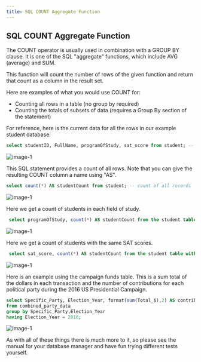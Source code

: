 ```yaml
---
title: SQL COUNT Aggregate Function
---
```


## SQL COUNT Aggregate Function

The COUNT operator is usually used in combination with a GROUP BY clause. It is one of the SQL "aggregate" functions, which include AVG (average) and SUM.

This function will count the number of rows of the given function and return that count as a column in the result set. 

Here are examples of what you would use COUNT for:
* Counting all rows in a table (no group by required)
* Counting the totals of subsets of data (requires a Group By section of the statement)

For reference, here is the current data for all the rows in our example student database.

```sql
select studentID, FullName, programOfStudy, sat_score from student; -- all records with fields of interest
```

![image-1](https://github.com/SteveChevalier/guide-images/blob/master/count01.JPG?raw=true)

This SQL statement provides a count of all rows.  Note that you can give the resulting COUNT column a name using "AS".

```sql
select count(*) AS studentCount from student; -- count of all records
```
![image-1](https://github.com/SteveChevalier/guide-images/blob/master/count02.JPG?raw=true)

Here we get a count of students in each field of study.

```sql
 select programOfStudy, count(*) AS studentCount from the student table with a group by programOfStudy;
```
![image-1](https://github.com/SteveChevalier/guide-images/blob/master/count03.JPG?raw=true)

Here we get a count of students with the same SAT scores.
```sql
 select sat_score, count(*) AS studentCount from the student table with a group by sat_score;
```
![image-1](https://github.com/SteveChevalier/guide-images/blob/master/count04.JPG?raw=true)

Here is an example using the campaign funds table. This is a sum total of the dollars in each transaction and the number of contributions for each political party during the 2016 US Presidential Campaign.
 
```sql
select Specific_Party, Election_Year, format(sum(Total_$),2) AS contribution$Total, count(*) AS numberOfContributions 
from combined_party_data
group by Specific_Party,Election_Year
having Election_Year = 2016;
```

![image-1](https://github.com/SteveChevalier/guide-images/blob/master/count05.JPG?raw=true)

As with all of these things there is much more to it, so please see the manual for your database manager and have fun trying different tests yourself.
